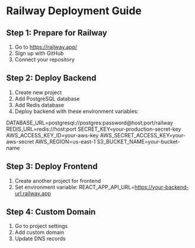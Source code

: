 # Railway Deployment Guide

## Step 1: Prepare for Railway
1. Go to https://railway.app/
2. Sign up with GitHub
3. Connect your repository

## Step 2: Deploy Backend
1. Create new project
2. Add PostgreSQL database
3. Add Redis database
4. Deploy backend with these environment variables:

DATABASE_URL=postgresql://postgres:password@host:port/railway
REDIS_URL=redis://host:port
SECRET_KEY=your-production-secret-key
AWS_ACCESS_KEY_ID=your-aws-key
AWS_SECRET_ACCESS_KEY=your-aws-secret
AWS_REGION=us-east-1
S3_BUCKET_NAME=your-bucket-name

## Step 3: Deploy Frontend
1. Create another project for frontend
2. Set environment variable:
REACT_APP_API_URL=https://your-backend-url.railway.app

## Step 4: Custom Domain
1. Go to project settings
2. Add custom domain
3. Update DNS records
